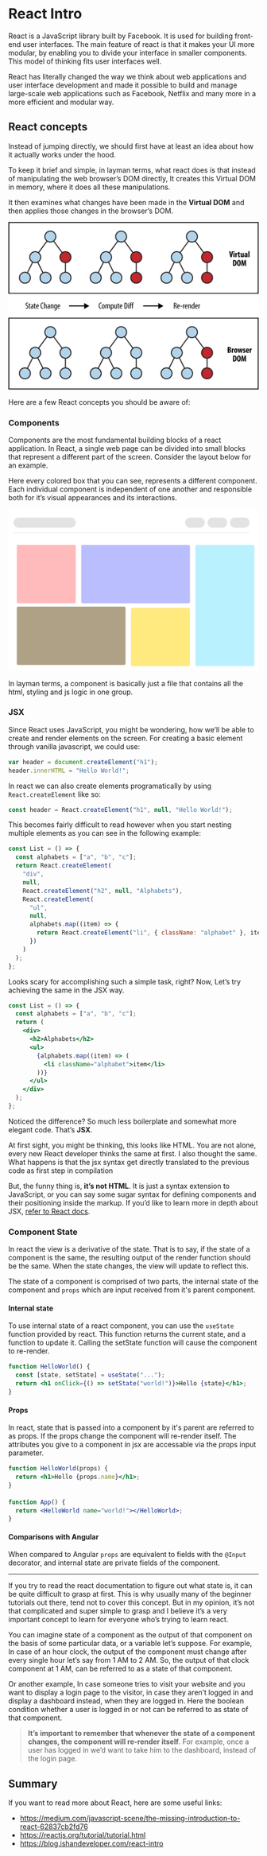 # React Intro

React is a JavaScript library built by Facebook. It is used for building front-end user interfaces. The main feature of react is that it makes your UI more modular, by enabling you to divide your interface in smaller components. This model of thinking fits user interfaces well.

React has literally changed the way we think about web applications and user interface development and made it possible to build and manage large-scale web applications such as Facebook, Netflix and many more in a more efficient and modular way.

## React concepts

Instead of jumping directly, we should first have at least an idea about how it actually works under the hood.

To keep it brief and simple, in layman terms, what react does is that instead of manipulating the web browser’s DOM directly, It creates this Virtual DOM in memory, where it does all these manipulations.

It then examines what changes have been made in the **Virtual DOM** and then applies those changes in the browser’s DOM.

![vdom](./images/vdom.png)

Here are a few React concepts you should be aware of:

### Components

Components are the most fundamental building blocks of a react application. In React, a single web page can be divided into small blocks that represent a different part of the screen. Consider the layout below for an example.

Here every colored box that you can see, represents a different component. Each individual component is independent of one another and responsible both for it’s visual appearances and its interactions.

![React Components Layout](./images/components.webp)

In layman terms, a component is basically just a file that contains all the html, styling and js logic in one group.

### JSX

Since React uses JavaScript, you might be wondering, how we’ll be able to create and render elements on the screen. For creating a basic element through vanilla javascript, we could use:

```js
var header = document.createElement("h1");
header.innerHTML = "Hello World!";
```

In react we can also create elements programatically by using `React.createElement` like so:

```js
const header = React.createElement("h1", null, "Hello World!");
```

This becomes fairly difficult to read however when you start nesting multiple elements as you can see in the following example:

```js
const List = () => {
  const alphabets = ["a", "b", "c"];
  return React.createElement(
    "div",
    null,
    React.createElement("h2", null, "Alphabets"),
    React.createElement(
      "ul",
      null,
      alphabets.map((item) => {
        return React.createElement("li", { className: "alphabet" }, item);
      })
    )
  );
};
```

Looks scary for accomplishing such a simple task, right? Now, Let’s try achieving the same in the JSX way.

```jsx
const List = () => {
  const alphabets = ["a", "b", "c"];
  return (
    <div>
      <h2>Alphabets</h2>
      <ul>
        {alphabets.map((item) => (
          <li className="alphabet">item</li>
        ))}
      </ul>
    </div>
  );
};
```

Noticed the difference? So much less boilerplate and somewhat more elegant code. That’s **JSX**.

At first sight, you might be thinking, this looks like HTML. You are not alone, every new React developer thinks the same at first. I also thought the same. What happens is that the jsx syntax get directly translated to the previous code as first step in compilation

But, the funny thing is, **it’s not HTML**. It is just a syntax extension to JavaScript, or you can say some sugar syntax for defining components and their positioning inside the markup. If you’d like to learn more in depth about JSX, [refer to React docs](https://reactjs.org/docs/introducing-jsx.html).

### Component State

In react the view is a derivative of the state. That is to say, if the state of a component is the same, the resulting output of the render function should be the same. When the state changes, the view will update to reflect this.

The state of a component is comprised of two parts, the internal state of the component and `props` which are input received from it's parent component.

#### Internal state

To use internal state of a react component, you can use the `useState` function provided by react. This function returns the current state, and a function to update it. Calling the setState function will cause the component to re-render.

```jsx
function HelloWorld() {
  const [state, setState] = useState("...");
  return <h1 onClick={() => setState("world!")}>Hello {state}</h1>;
}
```

#### Props

In react, state that is passed into a component by it's parent are referred to as props. If the props change the component will re-render itself. The attributes you give to a component in jsx are accessable via the props input parameter.

```jsx
function HelloWorld(props) {
  return <h1>Hello {props.name}</h1>;
}

function App() {
  return <HelloWorld name="world!"></HelloWorld>;
}
```

#### Comparisons with Angular

When compared to Angular `props` are equivalent to fields with the `@Input` decorator, and internal state are private fields of the component.

---

If you try to read the react documentation to figure out what state is, it can be quite difficult to grasp at first. This is why usually many of the beginner tutorials out there, tend not to cover this concept. But in my opinion, it’s not that complicated and super simple to grasp and I believe it’s a very important concept to learn for everyone who’s trying to learn react.

You can imagine state of a component as the output of that component on the basis of some particular data, or a variable let’s suppose. For example, In case of an hour clock, the output of the component must change after every single hour let’s say from 1 AM to 2 AM. So, the output of that clock component at 1 AM, can be referred to as a state of that component.

Or another example, In case someone tries to visit your website and you want to display a login page to the visitor, in case they aren’t logged in and display a dashboard instead, when they are logged in. Here the boolean condition whether a user is logged in or not can be referred to as state of that component.

> **It’s important to remember that whenever the state of a component changes, the component will re-render itself**. For example, once a user has logged in we’d want to take him to the dashboard, instead of the login page.

## Summary

If you want to read more about React, here are some useful links:

- <https://medium.com/javascript-scene/the-missing-introduction-to-react-62837cb2fd76>
- <https://reactjs.org/tutorial/tutorial.html>
- <https://blog.ishandeveloper.com/react-intro>

